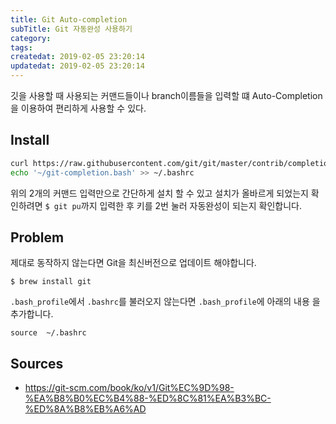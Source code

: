```yaml
---
title: Git Auto-completion
subTitle: Git 자동완성 사용하기
category: 
tags: 
createdat: 2019-02-05 23:20:14
updatedat: 2019-02-05 23:20:14
---
```


깃을 사용할 때 사용되는 커맨드들이나 branch이름들을 입력할 떄 Auto-Completion을
이용하여 편리하게 사용할 수 있다. 

## Install
```sh
curl https://raw.githubusercontent.com/git/git/master/contrib/completion/git-completion.bash > ~/git-completion.bash
echo '~/git-completion.bash' >> ~/.bashrc
```

위의 2개의 커맨드 입력만으로 간단하게 설치 할 수 있고 설치가 올바르게 되었는지 
확인하려면 `$ git pu`까지 입력한 후 <Tab>키를 2번 눌러 자동완성이 되는지 
확인합니다.  

## Problem
제대로 동작하지 않는다면 Git을 최신버전으로 업데이트 해야합니다. 
```
$ brew install git
```

`.bash_profile`에서 `.bashrc`를 불러오지 않는다면 `.bash_profile`에 아래의 내용
을 추가합니다.
```
source  ~/.bashrc
```
## Sources

* https://git-scm.com/book/ko/v1/Git%EC%9D%98-%EA%B8%B0%EC%B4%88-%ED%8C%81%EA%B3%BC-%ED%8A%B8%EB%A6%AD

